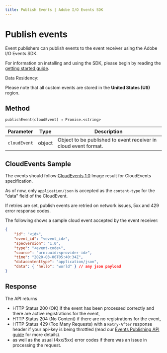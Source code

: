 ```yaml
---
title: Publish Events | Adobe I/O Events SDK
---
```


# Publish events

Event publishers can publish events to the event receiver using the Adobe I/O Events SDK. 

For information on installing and using the SDK, please begin by reading the [getting started guide](sdk-getting-started.md).

<InlineAlert slots="title, text"/>

Data Residency:

Please note that all custom events are stored in the **United States (US)** region.  

## Method

```shell
publishEvent(cloudEvent) ⇒ Promise.<string>
```

|Parameter	|Type	|Description|
|---|---|---|
|`cloudEvent`	|object	|Object to be published to event receiver in cloud event format.|

## CloudEvents Sample

The events should follow [CloudEvents 1.0](https://github.com/cloudevents/spec/blob/v1.0/spec.md) Image result for CloudEvents specification. 

As of now, only `application/json` is accepted as the `content-type` for the "data" field of the CloudEvent. 

If retries are set, publish events are retried on network issues, 5xx and 429 error response codes. 

The following shows a sample cloud event accepted by the event receiver:

```json
{
    "id": "<id>",
    "event_id": "<event_id>",
    "specversion": "1.0",
    "type": "<event-code>",
    "source": "urn:uuid:<provider-id>",
    "time": "2020-03-06T05:40:34Z",
    "datacontenttype": "application/json",
    "data": { "hello": "world" } // any json payload
}
```

## Response

The API returns 
* HTTP Status 200 (OK) if the event has been processed correctly and there are active registrations for the event,
* HTTP Status 204 (No Content) if there are no registrations for the event, 
* HTTP Status 429 (Too Many Requests) with a `Retry-After` response header if your api-key is being throttled (read our [Events Publishing API guide](../api/eventsingress-api.md) for more details).
* as well as the usual (4xx/5xx) error codes if there was an issue in processing the request.

